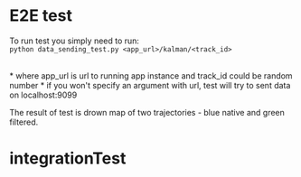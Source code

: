 # E2E test

To run test you simply need to run:
<br/>
`python data_sending_test.py <app_url>/kalman/<track_id>`

<br/>
* where app_url is url to running app instance and track_id could be random number
* if you won't specify an argument with url, test will try to sent data on localhost:9099
<br/>

The result of test is drown map of two trajectories - blue native and green filtered.
# integrationTest
